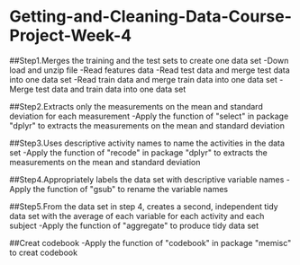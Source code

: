 # Getting-and-Cleaning-Data-Course-Project-Week-4


##Step1.Merges the training and the test sets to create one data set
-Down load and unzip file 
-Read features data
-Read test data and merge test data into one data set
-Read train data and merge train data into one data set
-Merge test data and train data into one data set


##Step2.Extracts only the measurements on the mean and standard deviation for each measurement
-Apply the function of "select" in package "dplyr" to extracts the measurements on the mean and standard deviation

##Step3.Uses descriptive activity names to name the activities in the data set
-Apply the function of "recode" in package "dplyr" to extracts the measurements on the mean and standard deviation


##Step4.Appropriately labels the data set with descriptive variable names
-Apply the function of "gsub" to rename the variable names


##Step5.From the data set in step 4, creates a second, independent tidy data set with the average of each variable for each activity and each subject
-Apply the function of "aggregate" to produce tidy data set


##Creat codebook
-Apply the function of "codebook" in package "memisc" to creat codebook
